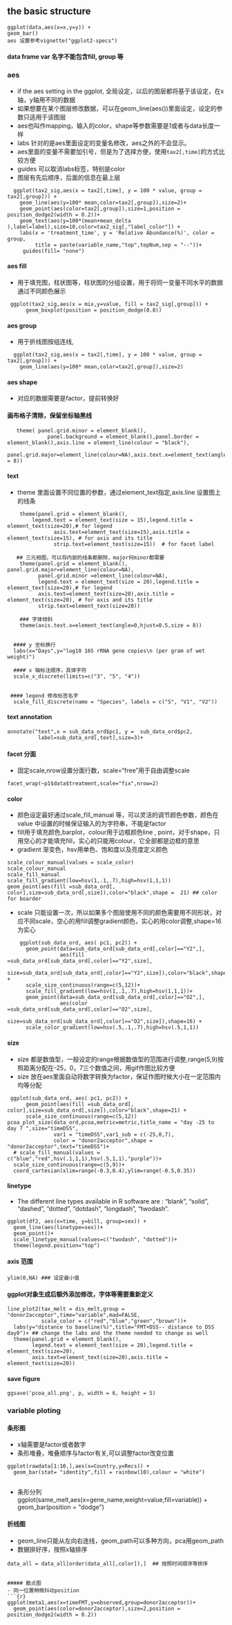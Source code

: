 ## the basic structure
```{r}
ggplot(data,aes(x=x,y=y)) +
geom_bar()
aes 设置参考vignette("ggplot2-specs")
```
#### data frame var 名字不能包含fill, group 等
### aes
+ if the aes setting in the ggplot, 全局设定，以后的图层都将基于该设定，在x轴，y轴用不同的数据
+ 如果想要在某个图层修改数据，可以在geom_line(aes())里面设定，设定的参数只适用于该图层
+ aes也叫作mapping，输入的color，shape等参数需要是1或者与data长度一样
+ labs 针对的是aes里面设定的变量名修改，aes之外的不会显示。
+ aes里面的变量不需要加引号，但是为了选择方便，使用```tax2[,time]```的方式比较方便
+ guides 可以取消labs标签，特别是color
+ 图层有先后顺序，后面的信息在最上层
```{r}
  ggplot(tax2_sig,aes(x = tax2[,time], y = 100 * value, group = tax2[,group])) +
    geom_line(aes(y=100* mean,color=tax2[,group]),size=2)+
    geom_point(aes(color=tax2[,group]),size=1,position = position_dodge2(width = 0.2))+
    geom_text(aes(y=100*(mean+mean_delta ),label=label),size=10,color=tax2_sig[,"label_color"]) +
    labs(x = 'treatment_time', y = 'Relative Abundance(%)', color = group,
         title = paste(variable_name,"top",topNum,sep = "--"))+ 
     guides(fill= "none")
```
#### aes fill
-  用于填充图，柱状图等，柱状图的分组设置，用于将同一变量不同水平的数据通过不同颜色展示
```{r}
 ggplot(tax2_sig,aes(x = mix,y=value, fill = tax2_sig[,group])) +
      geom_boxplot(position = position_dodge(0.8))
```
#### aes group
- 用于折线图按组连线,
```{r]
  ggplot(tax2_sig,aes(x = tax2[,time], y = 100 * value, group = tax2[,group])) +
    geom_line(aes(y=100* mean,color=tax2[,group]),size=2)
```
#### aes shape
+ 对应的数据需要是factor，提前转换好
#### 画布格子清除，保留坐标轴黑线
```{r}
   theme( panel.grid.minor = element_blank(),
             panel.background = element_blank(),panel.border = element_blank(),axis.line = element_line(colour = "black"),
             panel.grid.major=element_line(colour=NA),axis.text.x=element_text(angle=0,hjust=0.5,size = 8))
```
#### text
- theme 里面设置不同位置的参数，通过element_text指定,axis.line 设置图上的线条
```    通用
    theme(panel.grid = element_blank(), 
        legend.text = element_text(size = 15),legend.title = element_text(size=20),# for legend
               axis.text=element_text(size=15),axis.title = element_text(size=15), # for axis and its title
               strip.text=element_text(size=15))  # for facet label
               
   ## 三元相图，可以将内部的线条都删除，major何minor都需要            
    theme(panel.grid = element_blank(), panel.grid.major=element_line(colour=NA),
          panel.grid.minor =element_line(colour=NA),
          legend.text = element_text(size = 20),legend.title = element_text(size=20),# for legend
          axis.text=element_text(size=20),axis.title = element_text(size=20), # for axis and its title
          strip.text=element_text(size=20))  
          
    ### 字体倾斜
    theme(axis.text.x=element_text(angle=0,hjust=0.5,size = 8))
    
   
  #### y 坐标换行
  labs(x="Days",y="log10 16S rRNA gene copies\n (per gram of wet weight)")
  
  #### x 轴标注顺序，具体字符
  scale_x_discrete(limits=c("3", "5", "4"))
  
  
 #### legend 修改标签名字
  scale_fill_discrete(name = "Species", labels = c("S", "V1", "V2"))
```
#### text annotation
    annotate("text",x = sub_data_ord$pc1, y =  sub_data_ord$pc2,
              label=sub_data_ord[,text],size=3)+
#### facet 分面
- 固定scale,nrow设置分面行数，scale=“free”用于自由调整scale
```
facet_wrap(~p1$data$treatment,scale="fix",nrow=2)
```
#### color  
- 颜色设定最好通过scale_fill_manual 等，可以灵活的调节颜色参数，颜色在value 中设置的时候保证输入的为字符串，不能是factor
- fill用于填充颜色,barplot，colour用于边框颜色line , point，对于shape，只用空心的才能填充fill，实心的只能用colour，它全部都是边框的意思
- gradient 渐变色，hsv用单色、饱和度以及亮度定义颜色
```{r}
scale_colour_manual(values = scale_color)
scale_colour_manual
scale_fill_manual 
scale_fill_gradient(low=hsv(1,.1,.7),high=hsv(1,1,1))
geom_point(aes(fill =sub_data_ord[,  color],size=sub_data_ord[,size]),color="black",shape =  21) ## color for boarder
```
- scale 只能设置一次，所以如果多个图层使用不同的颜色需要用不同形状，对应不同scale，空心的用fill调整gradient颜色，实心的用color调整,shape=16 为实心
```{r}
    ggplot(sub_data_ord, aes( pc1, pc2)) +
      geom_point(data=sub_data_ord[sub_data_ord[,color]=="Y2",],
                 aes(fill =sub_data_ord[sub_data_ord[,color]=="Y2",size],
                     size=sub_data_ord[sub_data_ord[,color]=="Y2",size]),color="black",shape=21) +
      scale_size_continuous(range=c(5,12))+
      scale_fill_gradient(low=hsv(1,.1,.7),high=hsv(1,1,1))+
      geom_point(data=sub_data_ord[sub_data_ord[,color]=="O2",],
                 aes(color =sub_data_ord[sub_data_ord[,color]=="O2",size],
                     size=sub_data_ord[sub_data_ord[,color]=="O2",size]),shape=16) +
      scale_color_gradient(low=hsv(.5,.1,.7),high=hsv(.5,1,1))
```
#### size
- size 都是数值型，一般设定的range根据数值型的范围进行调整,range(5,9)按照距离分配在-25，0，7三个数值之间，用gif作图比较方便
- size 放在aes里面自动将数字转换为factor，保证作图时候大小在一定范围内均等分配
```{r}
 ggplot(sub_data_ord, aes( pc1, pc2)) +
      geom_point(aes(fill =sub_data_ord[,  color],size=sub_data_ord[,size]),color="black",shape=21) +
      scale_size_continuous(range=c(5,12))
pcoa_plot_size(data_ord,pcoa,metric=metric,title_name = "day -25 to day 7 ",size="timeDSS",
               var1 = "timeDSS",var1_sub = c(-25,0,7),
               color = "donor2acceptor",shape = "donor2acceptor",text="timeDSS")+
  # scale_fill_manual(values = c("blue","red",hsv(.1,1,1),hsv(.5,1,1),"purple"))+
  scale_size_continuous(range=c(5,9))+
  coord_cartesian(xlim=range(-0.3,0.4),ylim=range(-0.5,0.35)) 
```
#### linetype
- The different line types available in R software are : “blank”, “solid”, “dashed”, “dotted”, “dotdash”, “longdash”, “twodash”.
```{r}
ggplot(df2, aes(x=time, y=bill, group=sex)) +
  geom_line(aes(linetype=sex))+
  geom_point()+
  scale_linetype_manual(values=c("twodash", "dotted"))+
  theme(legend.position="top")
```
#### axis 范围
```{r}
ylim(0,NA) ### 设定最小值
```
#### ggplot对象生成后额外添加修改，字体等需要重新定义
```
line_plot2(tax_melt = dis_melt,group = "donor2acceptor",time="variable",mad=FALSE,
           scale_color = c("red","blue","green","brown"))+
  labs(y="distance to baseline(%)",title="FMT+DSS-- distance to DSS day0")+ ## change the labs and the theme needed to change as well
  theme(panel.grid = element_blank(),
        legend.text = element_text(size = 20),legend.title = element_text(size=20),
        axis.text=element_text(size=20),axis.title = element_text(size=20))
```
#### save figure
```
ggsave('pcoa_all.png', p, width = 6, height = 5)
```
### variable ploting 
#### 条形图
- x轴需要是factor或者数字
- 条形堆叠，堆叠顺序与factor有关,可以调整factor改变位置
```{r}
ggplot(rawdata[1:10,],aes(x=Country,y=Recs)) +
  geom_bar(stat= "identity",fill = rainbow(10),colour = "white") 
 
```
- 条形分列
ggplot(same_melt,aes(x=gene_name,weight=value,fill=variable)) +
  geom_bar(position =  "dodge")

#### 折线图
-  geom_line只能从左向右连线，geom_path可以多种方向，pca用geom_path
- 数据排好序，按照x轴排序
```{r}
data_all = data_all[order(data_all[,color]),]  ## 按照时间顺序等排序


##### 散点图
- 同一位置稍微抖动position
```{r}
ggplot(meta1,aes(x=timeFMT,y=observed,group=donor2acceptor))+
  geom_point(aes(color=donor2acceptor),size=2,position = position_dodge2(width = 0.2))
  ```
